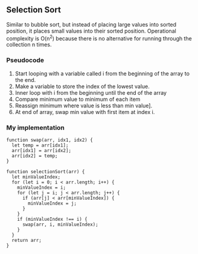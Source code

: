 <h2>Selection Sort</h2>

<p>Similar to bubble sort, but instead of placing large values into sorted position, it places small values into their sorted position. Operational complexity is O(n<sup>2</sup>) because there is no alternative for running through the collection n times.  
</p>

<h3>Pseudocode</h3>

<ol>

<li>Start looping with a variable called i from the beginning of the array to the end.</li>
<li>Make a variable to store the index of the lowest value.</li>
<li>Inner loop with i from the beginning until the end of the array</li>
<li>Compare minimum value to minimum of each item</li>
<li>Reassign minimum where value is less than min value].</li>
<li>At end of array, swap min value with first item at index i.</li>
</ol>

<h3>My implementation</h3>

```
function swap(arr, idx1, idx2) {
  let temp = arr[idx1];
  arr[idx1] = arr[idx2];
  arr[idx2] = temp;
}

function selectionSort(arr) {
  let minValueIndex;
  for (let i = 0; i < arr.length; i++) {
    minValueIndex = i;
    for (let j = i; j < arr.length; j++) {
      if (arr[j] < arr[minValueIndex]) {
        minValueIndex = j;
      }
    }
    if (minValueIndex !== i) {
      swap(arr, i, minValueIndex);
    }
  }
  return arr;
}
```
